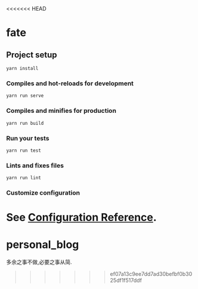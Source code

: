 <<<<<<< HEAD
# fate

## Project setup
```
yarn install
```

### Compiles and hot-reloads for development
```
yarn run serve
```

### Compiles and minifies for production
```
yarn run build
```

### Run your tests
```
yarn run test
```

### Lints and fixes files
```
yarn run lint
```

### Customize configuration
See [Configuration Reference](https://cli.vuejs.org/config/).
=======
# personal_blog
多余之事不做,必要之事从简.
>>>>>>> ef07a13c9ee7dd7ad30befbf0b3025df1f517ddf
